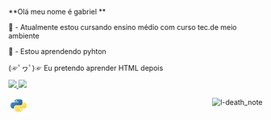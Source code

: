 **Olá meu nome é gabriel **

📖 - Atualmente estou cursando ensino médio com curso tec.de meio ambiente

🐍 - Estou aprendendo pyhton 

(☞ﾟヮﾟ)☞  Eu pretendo aprender HTML depois

 <div>
  <a href="https://github.com/Gabriel-reimberg">
  <img height="180em" src="https://github-readme-stats.vercel.app/api?username=Gabriel-reimberg&show_icons=true&theme=dark&include_all_commits=true&count_private=true"/>
  <img height="180em" src="https://github-readme-stats.vercel.app/api/top-langs/?username=Gabriel-reimberg&layout=compact&langs_count=7&theme=dark"/>
   </div>
 <div style="display: inline_block"><br>
  <img align="center" alt="gabriel-reimberg-Python" height="30" width="40" src="https://raw.githubusercontent.com/devicons/devicon/master/icons/python/python-original.svg">
    <img align="right" alt="l-death_note" src="https://media.giphy.com/media/wpmorACxfZJN6/giphy.gif">
</div>
